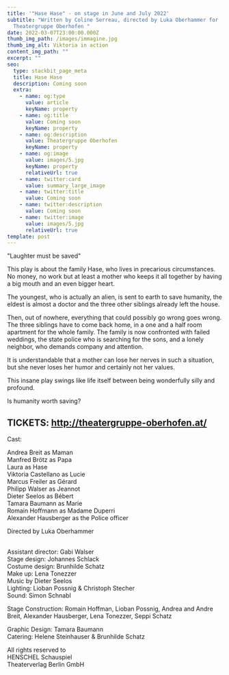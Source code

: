 ```yaml
---
title: '"Hase Hase" - on stage in June and July 2022'
subtitle: "Written by Coline Serreau, directed by Luka Oberhammer for
  Theatergruppe Oberhofen "
date: 2022-03-07T23:00:00.000Z
thumb_img_path: /images/immagine.jpg
thumb_img_alt: Viktoria in action
content_img_path: ""
excerpt: ""
seo:
  type: stackbit_page_meta
  title: Hase Hase
  description: Coming soon
  extra:
    - name: og:type
      value: article
      keyName: property
    - name: og:title
      value: Coming soon
      keyName: property
    - name: og:description
      value: Theatergruppe Oberhofen
      keyName: property
    - name: og:image
      value: images/5.jpg
      keyName: property
      relativeUrl: true
    - name: twitter:card
      value: summary_large_image
    - name: twitter:title
      value: Coming soon
    - name: twitter:description
      value: Coming soon
    - name: twitter:image
      value: images/5.jpg
      relativeUrl: true
template: post
---
```

"Laughter must be saved"

This play is about the family Hase, who lives in precarious circumstances. No money, no work but at least a mother who keeps it all together by having a big mouth and an even bigger heart. 

The youngest, who is actually an alien, is sent to earth to save humanity, the eldest is almost a doctor and the three other siblings already left the house. 

Then, out of nowhere, everything that could possibly go wrong goes wrong. The three siblings have to come back home, in a one and a half room apartment for the whole family. The family is now confronted with failed weddings, the state police who is searching for the sons, and a lonely neighbor, who demands company and attention. 

It is understandable that a mother can lose her nerves in such a situation, but she never loses her humor and certainly not her values. 

This insane play swings like life itself between being wonderfully silly and profound. 

Is humanity worth saving?

## **TICKETS: <http://theatergruppe-oberhofen.at/>**

Cast: 

Andrea Breit as Maman \
Manfred Brötz as Papa \
Laura as Hase\
Viktoria Castellano as Lucie \
Marcus Freiler as Gérard \
Philipp Walser as Jeannot \
Dieter Seelos as Bébert \
Tamara Baumann as Marie \
Romain Hoffmann as Madame Duperri \
Alexander Hausberger as the Police officer 

Directed by Luka Oberhammer 

\
Assistant director: Gabi Walser \
Stage design: Johannes Schlack \
Costume design: Brunhilde Schatz \
Make up: Lena Tonezzer \
Music by Dieter Seelos\
Lighting: Lioban Possnig & Christoph Stecher \
Sound: Simon Schnabl 

Stage Construction: Romain Hoffman, Lioban Possnig, Andrea and Andre Breit, Alexander Hausberger, Lena Tonezzer, Seppi Schatz 

Graphic Design: Tamara Baumann \
Catering: Helene Steinhauser & Brunhilde Schatz 

All rights reserved to \
HENSCHEL Schauspiel \
Theaterverlag Berlin GmbH